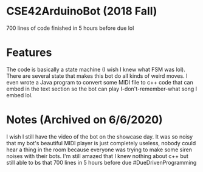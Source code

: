 # CSE42ArduinoBot (2018 Fall)
700 lines of code finished in 5 hours before due lol

# Features
The code is basically a state machine (I wish I knew what FSM was lol). 
There are several state that makes this bot do all kinds of weird moves.
I even wrote a Java program to convert some MIDI file to c++ code that can embed in the text section so the bot can play I-don't-remember-what song I embed lol.

# Notes (Archived on 6/6/2020)
I wish I still have the video of the bot on the showcase day. It was so noisy that my bot's beautiful MIDI player is just completely useless, nobody could hear a thing in the room because everyone was trying to make some siren noises with their bots. I'm still amazed that I knew nothing about c++ but still able to bs that 700 lines in 5 hours before due #DueDrivenProgramming

